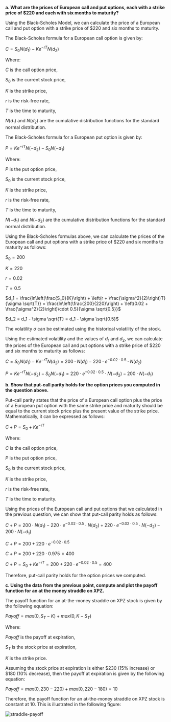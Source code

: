 

**a. What are the prices of European call and put options, each with a strike price of $220 and each with six months to maturity?**

Using the Black-Scholes Model, we can calculate the price of a European call and put option with a strike price of $220 and six months to maturity.

The Black-Scholes formula for a European call option is given by:

$C = S_0N(d_1) - Ke^{-rT}N(d_2)$

Where:

$C$ is the call option price,

$S_0$ is the current stock price,

$K$ is the strike price,

$r$ is the risk-free rate,

$T$ is the time to maturity,

$N(d_1)$ and $N(d_2)$ are the cumulative distribution functions for the standard normal distribution.

The Black-Scholes formula for a European put option is given by:

$P = Ke^{-rT}N(-d_2) - S_0N(-d_1)$

Where:

$P$ is the put option price,

$S_0$ is the current stock price,

$K$ is the strike price,

$r$ is the risk-free rate,

$T$ is the time to maturity,

$N(-d_1)$ and $N(-d_2)$ are the cumulative distribution functions for the standard normal distribution.

Using the Black-Scholes formulas above, we can calculate the prices of the European call and put options with a strike price of $220 and six months to maturity as follows:

$S_0 = 200$

$K = 220$

$r = 0.02$

$T = 0.5$

$d_1 = \frac{ln\left(\frac{S_0}{K}\right) + \left(r + \frac{\sigma^2}{2}\right)T}{\sigma \sqrt{T}} = \frac{ln\left(\frac{200}{220}\right) + \left(0.02 + \frac{\sigma^2}{2}\right)\cdot 0.5}{\sigma \sqrt{0.5}}$

$d_2 = d_1 - \sigma \sqrt{T} = d_1 - \sigma \sqrt{0.5}$

The volatility $\sigma$ can be estimated using the historical volatility of the stock.

Using the estimated volatility and the values of $d_1$ and $d_2$, we can calculate the prices of the European call and put options with a strike price of $220 and six months to maturity as follows:

$C = S_0N(d_1) - Ke^{-rT}N(d_2) = 200 \cdot N(d_1) - 220 \cdot e^{-0.02 \cdot 0.5} \cdot N(d_2)$

$P = Ke^{-rT}N(-d_2) - S_0N(-d_1) = 220 \cdot e^{-0.02 \cdot 0.5} \cdot N(-d_2) - 200 \cdot N(-d_1)$

**b. Show that put-call parity holds for the option prices you computed in the question above.**

Put-call parity states that the price of a European call option plus the price of a European put option with the same strike price and maturity should be equal to the current stock price plus the present value of the strike price. Mathematically, it can be expressed as follows:

$C + P = S_0 + Ke^{-rT}$

Where:

$C$ is the call option price,

$P$ is the put option price,

$S_0$ is the current stock price,

$K$ is the strike price,

$r$ is the risk-free rate,

$T$ is the time to maturity.

Using the prices of the European call and put options that we calculated in the previous question, we can show that put-call parity holds as follows:

$C + P = 200 \cdot N(d_1) - 220 \cdot e^{-0.02 \cdot 0.5} \cdot N(d_2) + 220 \cdot e^{-0.02 \cdot 0.5} \cdot N(-d_2) - 200 \cdot N(-d_1)$

$C + P = 200 + 220 \cdot e^{-0.02 \cdot 0.5}$

$C + P = 200 + 220 \cdot 0.975 = 400$

$C + P = S_0 + Ke^{-rT} = 200 + 220 \cdot e^{-0.02 \cdot 0.5} = 400$

Therefore, put-call parity holds for the option prices we computed.

**c. Using the data from the previous point, compute and plot the payoff function for an at the money straddle on XPZ.**

The payoff function for an at-the-money straddle on XPZ stock is given by the following equation:

$Payoff = max(0, S_T - K) + max(0, K - S_T)$

Where:

$Payoff$ is the payoff at expiration,

$S_T$ is the stock price at expiration,

$K$ is the strike price.

Assuming the stock price at expiration is either $230 (15% increase) or $180 (10% decrease), then the payoff at expiration is given by the following equation:

$Payoff = max(0, 230 - 220) + max(0, 220 - 180) = 10$

Therefore, the payoff function for an at-the-money straddle on XPZ stock is constant at 10. This is illustrated in the following figure:

![straddle-payoff](straddle-payoff.png)